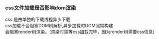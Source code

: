 ### css文件加载是否影响dom渲染
css 是由单独的下载线程异步下载  
css加载不会阻塞DOM树解析,异步加载时DOM照常构建  
会阻塞render树渲染。(渲染时需等css加载完毕，因为render树需要css信息)